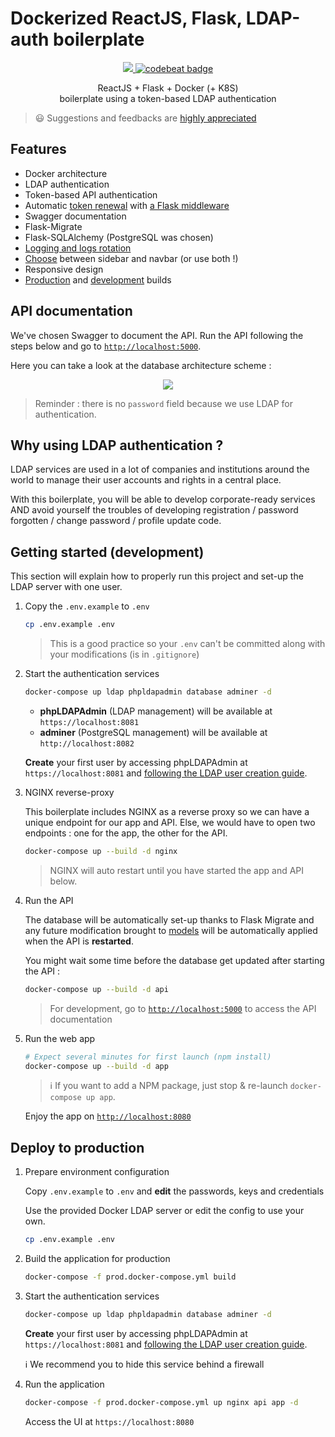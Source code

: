 # Dockerized ReactJS, Flask, LDAP-auth boilerplate

<p align="center">
    <a href="https://travis-ci.org/flavienbwk/reactjs-flask-ldap-boilerplate.svg?branch=master" target="_blank">
        <img src="https://travis-ci.org/flavienbwk/reactjs-flask-ldap-boilerplate.svg?branch=master"/>
    </a>
    <a href="https://codebeat.co/projects/github-com-flavienbwk-reactjs-flask-ldap-boilerplate-master"><img alt="codebeat badge" src="https://codebeat.co/badges/940a0bd0-5aa5-4f96-b6fc-39b6e1b7e14b" /></a>
</p>
<p align="center">ReactJS + Flask + Docker (+ K8S)<br/>boilerplate using a token-based LDAP authentication</p>

> :smiley: Suggestions and feedbacks are [highly appreciated](https://github.com/flavienbwk/reactjs-flask-ldap-boilerplate/issues/new)

## Features

- Docker architecture
- LDAP authentication
- Token-based API authentication
- Automatic [token renewal](./api/app/service/auth_service.py#L44) with [a Flask middleware](./api/app/service/auth_service.py#L31)
- Swagger documentation
- Flask-Migrate
- Flask-SQLAlchemy (PostgreSQL was chosen)
- [Logging and logs rotation](./api/app/utils/Logger.py#L12)
- [Choose](./app/app/src/App.js#L65) between sidebar and navbar (or use both !)
- Responsive design
- [Production](./prod.docker-compose.yml) and [development](./docker-compose.yml) builds

## API documentation

We've chosen Swagger to document the API. Run the API following the steps below and go to [`http://localhost:5000`](http://localhost:5000).

Here you can take a look at the database architecture scheme :

<p align="center">
    <img src="./api/database.png"/>
</p>

> Reminder : there is no `password` field because we use LDAP for authentication.

## Why using LDAP authentication ?

LDAP services are used in a lot of companies and institutions around the world to manage their user accounts and rights in a central place.

With this boilerplate, you will be able to develop corporate-ready services AND avoid yourself the troubles of developing registration / password forgotten / change password / profile update code.

## Getting started (development)

This section will explain how to properly run this project and set-up the LDAP server with one user.

1. Copy the `.env.example` to `.env`

    ```bash
    cp .env.example .env
    ```

    > This is a good practice so your `.env` can't be committed along with your modifications (is in `.gitignore`)

2. Start the authentication services

    ```bash
    docker-compose up ldap phpldapadmin database adminer -d
    ```

   - **phpLDAPAdmin** (LDAP management) will be available at `https://localhost:8081`
   - **adminer** (PostgreSQL management) will be available at `http://localhost:8082`

    **Create** your first user by accessing phpLDAPAdmin at `https://localhost:8081` and [following the LDAP user creation guide](./CREATE_LDAP_USER.md).

3. NGINX reverse-proxy

    This boilerplate includes NGINX as a reverse proxy so we can have a unique endpoint for our app and API. Else, we would have to open two endpoints : one for the app, the other for the API.

    ```bash
    docker-compose up --build -d nginx
    ```

    > NGINX will auto restart until you have started the app and API below.

4. Run the API

    The database will be automatically set-up thanks to Flask Migrate and any future modification brought to [models](./api/app/model) will be automatically applied when the API is **restarted**.

    You might wait some time before the database get updated after starting the API :

    ```bash
    docker-compose up --build -d api
    ```

    > For development, go to [`http://localhost:5000`](http://localhost:5000) to access the API documentation

5. Run the web app

    ```bash
    # Expect several minutes for first launch (npm install)
    docker-compose up --build -d app
    ```

    > :information_source: If you want to add a NPM package, just stop & re-launch `docker-compose up app`.

    Enjoy the app on [`http://localhost:8080`](http://localhost:8080)

## Deploy to production

1. Prepare environment configuration

    Copy `.env.example` to `.env` and **edit** the passwords, keys and credentials

    Use the provided Docker LDAP server or edit the config to use your own.

    ```bash
    cp .env.example .env
    ```

2. Build the application for production

    ```bash
    docker-compose -f prod.docker-compose.yml build
    ```

3. Start the authentication services

    ```bash
    docker-compose up ldap phpldapadmin database adminer -d
    ```

    **Create** your first user by accessing phpLDAPAdmin at `https://localhost:8081` and [following the LDAP user creation guide](./CREATE_LDAP_USER.md).

    :information_source: We recommend you to hide this service behind a firewall

4. Run the application

    ```bash
    docker-compose -f prod.docker-compose.yml up nginx api app -d
    ```

    Access the UI at `https://localhost:8080`
